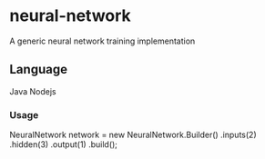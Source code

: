 # neural-network
A generic neural network training implementation

## Language
Java
Nodejs

### Usage

NeuralNetwork network = new NeuralNetwork.Builder()
				.inputs(2)
				.hidden(3)
				.output(1)
				.build();
